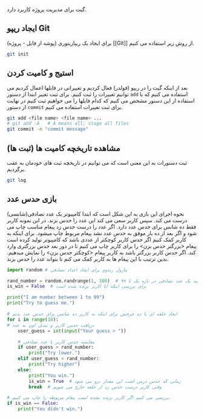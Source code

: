 گیت برای مدیریت پروژه کاربرد دارد. 
## ایجاد ریپو Git
برای ایجاد یک ریپازیتوری (پوشه از فایل - پروژه) [[Git]] از روش زیر استفاده می کنیم.


```bash
git init
```

## استیج و کامیت کردن
بعد از اینکه گیت را در ریپو (فولدر) فعال کردیم و تغییراتی در فایلها اعمال کردیم می توانیم تغییرات را ثبت کنیم.
برای ثبت تغییر ابتدا از دستور `add` استفاده می کنیم که با استفاده از این دستور مشخص می کنیم که کدام فایلها را می خواهیم ثبت کنیم در نهایت از دستور `commit` برای ثبت تغییرات استفاده می کنیم.

```bash
git add <file name> <file name> ...
# git add -A   # A means all; stage all files
git commit -m "commit message"
```

## مشاهده تاریخچه کامیت ها (ثبت ها)
ثبت دستورات به این معنی است که می توانیم در تاریخچه ثبت های خودمان به عقب برگردیم.

```bash
git log
```


## بازی حدس عدد
نحوه اجرای این بازی به این شکل است که ابتدا کامپیوتر یک عدد تصادفی(شانسی) درست می کند. سپس کاربر سعی می کند این عدد را حدس بزند. در این نمونه کاربر فقط ده شانس برای حدس عدد دارد. اگر عدد را درست حدس زد پیغام مناسب چاپ می شود و اگر بعد از ده بار موفق به حدس عدد نشد پیغام مربوط چاپ میشود.
برای اینکه به کاربر کمک کنیم اگر حدس کاربر کوچکتر از عددی باشد که کامپیوتر تولید کرده است پیغام <بزرگتر حدس بزن> را برای کاربر چاپ می کنیم تا در دور بعد حدس بزرگتری وارد کند. اگر حدس کاربر بزرگتر باشد به کاربر پیغام <کوچکتر حدس بزن> را نمایش میدهیم. بدین ترتیب با این پیغام ها به کاربر کمک می کنم تا بتواند عدد را حدس بزند.


```python
import random # ماژول رندوم برای ایجاد اعداد تصادفی

rand_number = random.randrange(1, 100)  # تولید یک عدد تصادفی در بازه یک تا ۹۹
is_win = False  # برای بررسی اینکه آیا کاربر برنده شده است

print("I am number between 1 to 99")
print("Try to guess me.")

# ایجاد حلقه ای با ده چرخش برای اینکه به کاربر ده شانس برای حدس عدد بدیم
for i in range(10):
# دریافت حدس کاربر و تبدیل اون به عدد
    user_guess = int(input("Your guess > ")) 

    # مقایسه حدس کاربر با عدد تصادفی
    if user_guess > rand_number:
        print("Try lower.")
    elif user_guess < rand_number:
        print("Try higher")
    else:
        print("You win.")
        is_win = True  # زمانی که حدس درس است این مقدار ترو می شود
        break  # وقتی کاربر درست حدس زد از حلقه خارج می شویم

# بررسی می کنیم اگر کاربر برنده نشده است پیغام مربوطه را چاپ می کنیم.
if is_win == False:
    print("You didn't win.")
```







